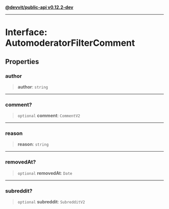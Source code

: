 [**@devvit/public-api v0.12.2-dev**](../../../../README.md)

---

# Interface: AutomoderatorFilterComment

## Properties

<a id="author"></a>

### author

> **author**: `string`

---

<a id="comment"></a>

### comment?

> `optional` **comment**: `CommentV2`

---

<a id="reason"></a>

### reason

> **reason**: `string`

---

<a id="removedat"></a>

### removedAt?

> `optional` **removedAt**: `Date`

---

<a id="subreddit"></a>

### subreddit?

> `optional` **subreddit**: `SubredditV2`
